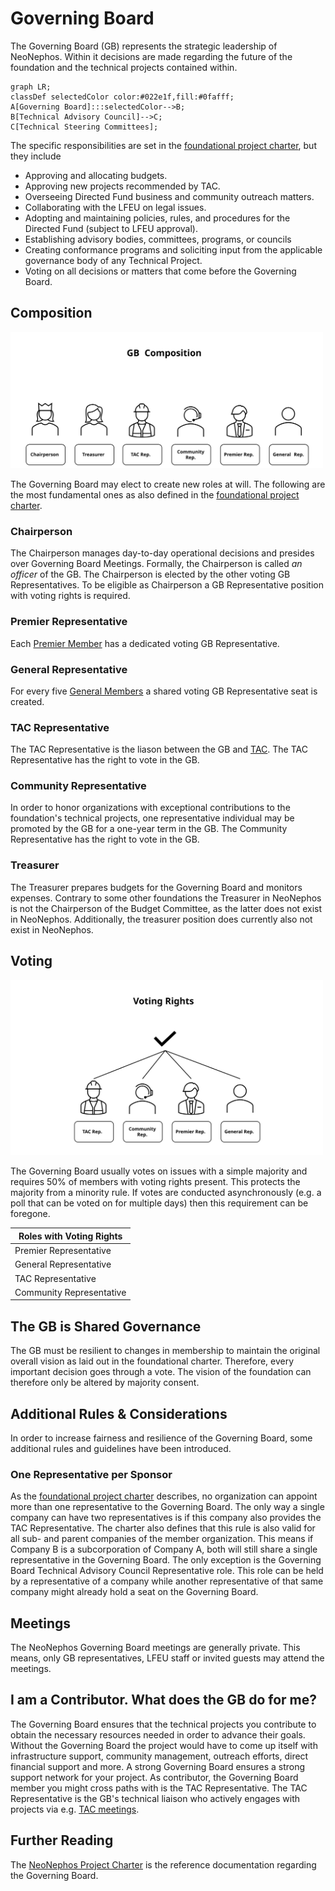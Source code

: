 # Governing Board

The Governing Board (GB) represents the strategic leadership of NeoNephos. Within it decisions are made regarding the future of the foundation and the technical projects contained within.

```mermaid
graph LR;
classDef selectedColor color:#022e1f,fill:#0fafff;
A[Governing Board]:::selectedColor-->B;
B[Technical Advisory Council]-->C;
C[Technical Steering Committees];
```

The specific responsibilities are set in the [foundational project charter](https://cdn.platform.linuxfoundation.org/agreements/neonephos-foundation.pdf?__hstc=81619592.b399ecdf5f859a9f55ff3dc8bf8218d5.1748238689615.1750404125102.1750409856266.57&__hssc=81619592.1.1750409856266&__hsfp=2785804087), but they include

- Approving and allocating budgets.
- Approving new projects recommended by TAC.
- Overseeing Directed Fund business and community outreach matters.
- Collaborating with the LFEU on legal issues.
- Adopting and maintaining policies, rules, and procedures for the Directed Fund (subject to LFEU approval).
- Establishing advisory bodies, committees, programs, or councils 
- Creating conformance programs and soliciting input from the applicable governance body of any Technical Project.
- Voting on all decisions or matters that come before the Governing Board.

## Composition

<img src="../assets/gb_roles.svg" alt="GB Composition" width="500" />

The Governing Board may elect to create new roles at will. The following are the most fundamental ones as also defined in the [foundational project charter](https://cdn.platform.linuxfoundation.org/agreements/neonephos-foundation.pdf?__hstc=81619592.b399ecdf5f859a9f55ff3dc8bf8218d5.1748238689615.1750404125102.1750409856266.57&__hssc=81619592.1.1750409856266&__hsfp=2785804087).

### Chairperson

The Chairperson manages day-to-day operational decisions and presides over Governing Board Meetings.
Formally, the Chairperson is called *an officer* of the GB. The Chairperson is elected by the other voting GB Representatives. To be eligible as Chairperson a GB Representative position with voting rights is required. 

### Premier Representative

Each [Premier Member](../misc/membership_introduction.md) has a dedicated voting GB Representative.

### General Representative

For every five [General Members](../misc/membership_introduction.md) a shared voting GB Representative seat is created.

### TAC Representative

The TAC Representative is the liason between the GB and [TAC](../technical_advisory_council/technical_advisory_council_introduction.md). The TAC Representative has the right to vote in the GB.

### Community Representative

In order to honor organizations with exceptional contributions to the foundation's technical projects, one representative individual may be promoted by the GB for a one-year term in the GB. The Community Representative has the right to vote in the GB.

### Treasurer

The Treasurer prepares budgets for the Governing Board and monitors expenses. Contrary to some other foundations the Treasurer in NeoNephos is not the Chairperson of the Budget Committee, as the latter does not exist in NeoNephos. Additionally, the treasurer position does currently also not exist in NeoNephos.

## Voting

<img src="../assets/gb_voting.svg" alt="GB Composition" width="500" />


The Governing Board usually votes on issues with a simple majority and requires 50% of members with voting rights present. This protects the majority from a minority rule.
If votes are conducted asynchronously (e.g. a poll that can be voted on for multiple days) then this requirement can be foregone.


| Roles with Voting Rights |
|--|
| Premier Representative |
| General Representative |
| TAC Representative |
| Community Representative |

## The GB is Shared Governance

The GB must be resilient to changes in membership to maintain the original overall vision as laid out in the foundational charter. Therefore, every important decision goes through a vote. The vision of the foundation can therefore only be altered by majority consent.

## Additional Rules & Considerations

In order to increase fairness and resilience of the Governing Board, some additional rules and guidelines have been introduced.

### One Representative per Sponsor

As the [foundational project charter](https://cdn.platform.linuxfoundation.org/agreements/neonephos-foundation.pdf?__hstc=81619592.b399ecdf5f859a9f55ff3dc8bf8218d5.1748238689615.1750404125102.1750409856266.57&__hssc=81619592.1.1750409856266&__hsfp=2785804087) describes, no organization can appoint more than one representative to the Governing Board. The only way a single company can have two representatives is if this company also provides the TAC Representative. The charter also defines that this rule is also valid for all sub- and parent companies of the member organization. This means if Company B is a subcorporation of Company A, both will still share a single representative in the Governing Board.
The only exception is the Governing Board Technical Advisory Council Representative role. This role can be held by a representative of a company while another representative of that same company might already hold a seat on the Governing Board.

## Meetings

The NeoNephos Governing Board meetings are generally private. This means, only GB representatives, LFEU staff or invited guests may attend the meetings.

## I am a Contributor. What does the GB do for me?

The Governing Board ensures that the technical projects you contribute to obtain the necessary resources needed in order to advance their goals. Without the Governing Board the project would have to come up itself with infrastructure support, community management, outreach efforts, direct financial support and more. A strong Governing Board ensures a strong support network for your project.
As contributor, the Governing Board member you might cross paths with is the TAC Representative. The TAC Representative is the GB's technical liaison who actively engages with projects via e.g. [TAC meetings](../technical_advisory_council/technical_advisory_council_introduction.md).

## Further Reading

The [NeoNephos Project Charter](https://cdn.platform.linuxfoundation.org/agreements/neonephos-foundation.pdf?__hstc=81619592.b399ecdf5f859a9f55ff3dc8bf8218d5.1748238689615.1750404125102.1750409856266.57&__hssc=81619592.1.1750409856266&__hsfp=2785804087) is the reference documentation regarding the Governing Board.
